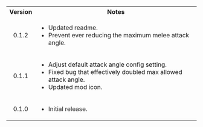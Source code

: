 <table>
	<tbody>
		<tr>
			<th align="center">Version</th>
			<th align="center">Notes</th>
		</tr>
		<tr>
			<td align="center">0.1.2</td>
			<td align="left">
				<ul>
					<li>Updated readme.</li>
					<li>Prevent ever reducing the maximum melee attack angle.</li>
				</ul>
			</td>
		</tr>
		<tr>
			<td align="center">0.1.1</td>
			<td align="left">
				<ul>
					<li>Adjust default attack angle config setting.</li>
					<li>Fixed bug that effectively doubled max allowed attack angle.</li>
					<li>Updated mod icon.</li>
				</ul>
			</td>
		</tr>
		<tr>
			<td align="center">0.1.0</td>
			<td align="left">
				<ul>
					<li>Initial release.</li>
				</ul>
			</td>
		</tr>
	</tbody>
</table>
